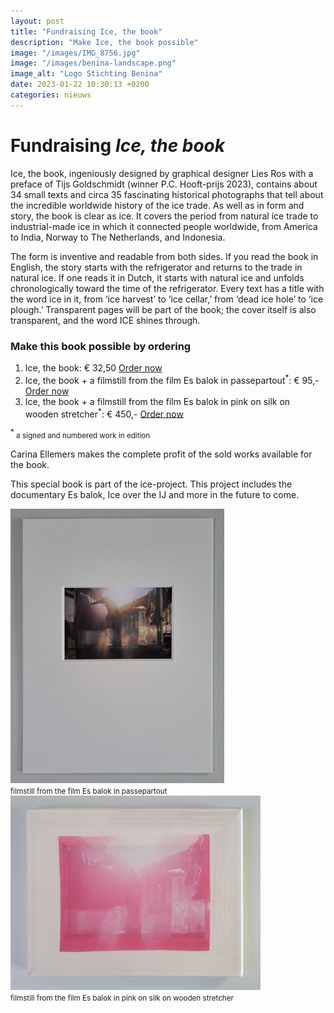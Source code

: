 ```yaml
---
layout: post
title: "Fundraising Ice, the book"
description: "Make Ice, the book possible"
image: "/images/IMG_8756.jpg"
image: "/images/benina-landscape.png"
image_alt: "Logo Stichting Benina"
date: 2023-01-22 10:30:13 +0200
categories: nieuws
---
```

# Fundraising *Ice, the book*

Ice, the book, ingeniously designed by graphical designer Lies Ros with a preface of Tijs Goldschmidt (winner P.C. Hooft-prijs 2023), contains about 34 small texts and circa 35 fascinating historical photographs that tell about the incredible worldwide history of the ice trade. As well as in form and story, the book is clear as ice. It covers the period from natural ice trade to industrial-made ice in which it connected people worldwide, from America to India, Norway to The Netherlands, and Indonesia.

The form is inventive and readable from both sides. If you read the book in English, the story starts with the refrigerator and returns to the trade in natural ice. If one reads it in Dutch, it starts with natural ice and unfolds chronologically toward the time of the refrigerator. Every text has a title with the word ice in it, from ‘ice harvest’ to ‘ice cellar,’ from ‘dead ice hole’ to ‘ice plough.’ Transparent pages will be part of the book; the cover itself is also transparent, and the word ICE shines through.

### Make this book possible by ordering

1. Ice, the book: € 32,50 [Order now](https://useplink.com/payment/dbF31lqk9SWb9UzgZ6FoS/)
2. Ice, the book + a filmstill from the film Es balok in passepartout<sup>*</sup>: € 95,-  [Order now](https://useplink.com/payment/TWuFcrV4zsjy7dotZYxa7/)
3. Ice, the book + a filmstill from the film Es balok in pink on silk on wooden stretcher<sup>*</sup>: € 450,- [Order now](https://useplink.com/payment/exv8H6UQUdUvCmLXcNo1y/)

<sup>*</sup><small> a signed and numbered work in edition</small>

Carina Ellemers makes the complete profit of the sold works available for the book.

This special book is part of the ice-project. This project includes the documentary Es balok, Ice over the IJ and more in the future to come.

<div class="flexbox">

<img width="342" class="donor-logo" alt="Filmstill in passpartout" src="/images/filmstill-passepartout.jpg">
<br><small>filmstill from the film Es balok in passepartout</small>

<img width="400" class="donor-logo" alt="Filmstill from the film Es balok in pink on silk on wooden stretcher" src="/images/pink-on-silk.jpeg">
<br><small>filmstill from the film Es balok in pink on silk on wooden stretcher</small>

</div>
